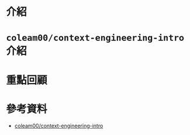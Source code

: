 
# 介紹

# `coleam00/context-engineering-intro` 介紹

# 重點回顧

# 參考資料

- [coleam00/context-engineering-intro](https://github.com/coleam00/context-engineering-intro)

